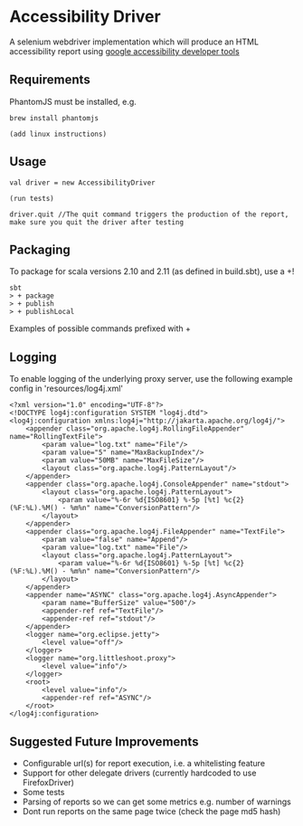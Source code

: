 Accessibility Driver
====================

A selenium webdriver implementation which will produce an HTML accessibility report using
[google accessibility developer tools](https://github.com/GoogleChrome/accessibility-developer-tools)

Requirements
------------

PhantomJS must be installed, e.g.

    brew install phantomjs
    
    (add linux instructions)
    
Usage
-----

    val driver = new AccessibilityDriver
    
    (run tests)
    
    driver.quit //The quit command triggers the production of the report, make sure you quit the driver after testing
    
Packaging
---------

To package for scala versions 2.10 and 2.11 (as defined in build.sbt), use a +!

    sbt
    > + package
    > + publish
    > + publishLocal
    
Examples of possible commands prefixed with +

Logging
-------

To enable logging of the underlying proxy server, use the following example config in 'resources/log4j.xml'

    <?xml version="1.0" encoding="UTF-8"?>
    <!DOCTYPE log4j:configuration SYSTEM "log4j.dtd">
    <log4j:configuration xmlns:log4j="http://jakarta.apache.org/log4j/">
        <appender class="org.apache.log4j.RollingFileAppender" name="RollingTextFile">
            <param value="log.txt" name="File"/>
            <param value="5" name="MaxBackupIndex"/>
            <param value="50MB" name="MaxFileSize"/>
            <layout class="org.apache.log4j.PatternLayout"/>
        </appender>
        <appender class="org.apache.log4j.ConsoleAppender" name="stdout">
            <layout class="org.apache.log4j.PatternLayout">
                <param value="%-6r %d{ISO8601} %-5p [%t] %c{2} (%F:%L).%M() - %m%n" name="ConversionPattern"/>
            </layout>
        </appender>
        <appender class="org.apache.log4j.FileAppender" name="TextFile">
            <param value="false" name="Append"/>
            <param value="log.txt" name="File"/>
            <layout class="org.apache.log4j.PatternLayout">
                <param value="%-6r %d{ISO8601} %-5p [%t] %c{2} (%F:%L).%M() - %m%n" name="ConversionPattern"/>
            </layout>
        </appender>
        <appender name="ASYNC" class="org.apache.log4j.AsyncAppender">
            <param name="BufferSize" value="500"/>
            <appender-ref ref="TextFile"/>
            <appender-ref ref="stdout"/>
        </appender>
        <logger name="org.eclipse.jetty">
            <level value="off"/>
        </logger>
        <logger name="org.littleshoot.proxy">
            <level value="info"/>
        </logger>
        <root>
            <level value="info"/>
            <appender-ref ref="ASYNC"/>
        </root>
    </log4j:configuration>
    
Suggested Future Improvements
-----------------------------

 * Configurable url(s) for report execution, i.e. a whitelisting feature
 * Support for other delegate drivers (currently hardcoded to use FirefoxDriver)
 * Some tests
 * Parsing of reports so we can get some metrics e.g. number of warnings
 * Dont run reports on the same page twice (check the page md5 hash)